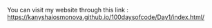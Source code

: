 You can visit my website through this link : https://kanyshaiosmonova.github.io/100daysofcode/Day1/index.html/
